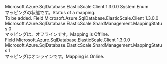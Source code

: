 <Type Name="MappingStatus" FullName="Microsoft.Azure.SqlDatabase.ElasticScale.ShardManagement.MappingStatus">
  <TypeSignature Language="C#" Value="public enum MappingStatus" />
  <TypeSignature Language="ILAsm" Value=".class public auto ansi sealed MappingStatus extends System.Enum" />
  <TypeSignature Language="DocId" Value="T:Microsoft.Azure.SqlDatabase.ElasticScale.ShardManagement.MappingStatus" />
  <TypeSignature Language="VB.NET" Value="Public Enum MappingStatus" />
  <TypeSignature Language="F#" Value="type MappingStatus = " />
  <AssemblyInfo>
    <AssemblyName>Microsoft.Azure.SqlDatabase.ElasticScale.Client</AssemblyName>
    <AssemblyVersion>1.3.0.0</AssemblyVersion>
  </AssemblyInfo>
  <Base>
    <BaseTypeName>System.Enum</BaseTypeName>
  </Base>
  <Docs>
    <summary>
            <span data-ttu-id="6fa30-101">マッピングの状態です。</span><span class="sxs-lookup"><span data-stu-id="6fa30-101">Status of a mapping.</span></span> 
            </summary>
    <remarks>To be added.</remarks>
  </Docs>
  <Members>
    <Member MemberName="Offline">
      <MemberSignature Language="C#" Value="Offline" />
      <MemberSignature Language="ILAsm" Value=".field public static literal valuetype Microsoft.Azure.SqlDatabase.ElasticScale.ShardManagement.MappingStatus Offline = int32(0)" />
      <MemberSignature Language="DocId" Value="F:Microsoft.Azure.SqlDatabase.ElasticScale.ShardManagement.MappingStatus.Offline" />
      <MemberSignature Language="VB.NET" Value="Offline" />
      <MemberSignature Language="F#" Value="Offline = 0" Usage="Microsoft.Azure.SqlDatabase.ElasticScale.ShardManagement.MappingStatus.Offline" />
      <MemberType>Field</MemberType>
      <AssemblyInfo>
        <AssemblyName>Microsoft.Azure.SqlDatabase.ElasticScale.Client</AssemblyName>
        <AssemblyVersion>1.3.0.0</AssemblyVersion>
      </AssemblyInfo>
      <ReturnValue>
        <ReturnType>Microsoft.Azure.SqlDatabase.ElasticScale.ShardManagement.MappingStatus</ReturnType>
      </ReturnValue>
      <MemberValue>0</MemberValue>
      <Docs>
        <summary>
            <span data-ttu-id="6fa30-102">マッピングは、オフラインです。</span><span class="sxs-lookup"><span data-stu-id="6fa30-102">Mapping is Offline.</span></span>
            </summary>
      </Docs>
    </Member>
    <Member MemberName="Online">
      <MemberSignature Language="C#" Value="Online" />
      <MemberSignature Language="ILAsm" Value=".field public static literal valuetype Microsoft.Azure.SqlDatabase.ElasticScale.ShardManagement.MappingStatus Online = int32(1)" />
      <MemberSignature Language="DocId" Value="F:Microsoft.Azure.SqlDatabase.ElasticScale.ShardManagement.MappingStatus.Online" />
      <MemberSignature Language="VB.NET" Value="Online" />
      <MemberSignature Language="F#" Value="Online = 1" Usage="Microsoft.Azure.SqlDatabase.ElasticScale.ShardManagement.MappingStatus.Online" />
      <MemberType>Field</MemberType>
      <AssemblyInfo>
        <AssemblyName>Microsoft.Azure.SqlDatabase.ElasticScale.Client</AssemblyName>
        <AssemblyVersion>1.3.0.0</AssemblyVersion>
      </AssemblyInfo>
      <ReturnValue>
        <ReturnType>Microsoft.Azure.SqlDatabase.ElasticScale.ShardManagement.MappingStatus</ReturnType>
      </ReturnValue>
      <MemberValue>1</MemberValue>
      <Docs>
        <summary>
            <span data-ttu-id="6fa30-103">マッピングはオンラインです。</span><span class="sxs-lookup"><span data-stu-id="6fa30-103">Mapping is Online.</span></span>
            </summary>
      </Docs>
    </Member>
  </Members>
</Type>